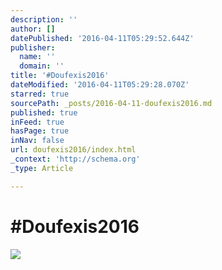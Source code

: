 ```yaml
---
description: ''
author: []
datePublished: '2016-04-11T05:29:52.644Z'
publisher:
  name: ''
  domain: ''
title: '#Doufexis2016'
dateModified: '2016-04-11T05:29:28.070Z'
starred: true
sourcePath: _posts/2016-04-11-doufexis2016.md
published: true
inFeed: true
hasPage: true
inNav: false
url: doufexis2016/index.html
_context: 'http://schema.org'
_type: Article

---
```

# \#Doufexis2016
![](https://the-grid-user-content.s3-us-west-2.amazonaws.com/0185d23b-eefe-476c-af20-21f9de01e27c.png)